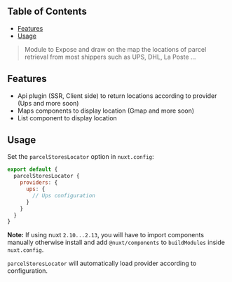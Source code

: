 ## Table of Contents

- [Features](#features)
- [Usage](#usage)

> Module to Expose and draw on the map the locations of parcel retrieval from most shippers such as UPS, DHL, La Poste ...

## Features

- Api plugin (SSR, Client side) to return locations according to provider (Ups and more soon)
- Maps components to display location (Gmap and more soon)
- List component to display location

## Usage

Set the `parcelStoresLocator` option in `nuxt.config`:

```js
export default {
  parcelStoresLocator {
    providers: {
      ups: {
        // Ups configuration
      }
    }
  }
}
```

**Note:** If using nuxt `2.10...2.13`, you will have to import components manually otherwise install and add `@nuxt/components` to `buildModules` inside `nuxt.config`.

`parcelStoresLocator` will automatically load provider according to configuration.


